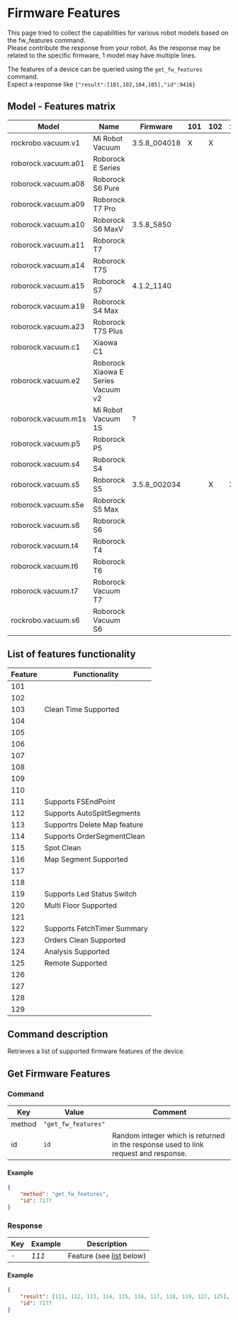# Firmware Features


This page tried to collect the capabilities for various robot models based on the fw_features command.  
Please contribute the response from your robot. As the response may be related to the specific firmware, 1 model may have multiple lines.

The features of a device can be queried using the `get_fw_features` command.  
Expect a response like `{"result":[101,102,104,105],"id":9416}`

## Model - Features matrix


| Model                 | Name                  | Firmware      |101|102|103|104|105|106|107|108|109|110|111|112|113|114|115|116|117|118|119|120|121|122|123|124|125|126|127|128|129|130|Remark    
| --------------------- | --------------------- | ------------- | - | - | - | - | - | - | - | - | - | - | - | - | - | - | - | - | - | - | - | - | - | - | - | - | - | - | - | - | - | - | ------- |
| rockrobo.vacuum.v1    | Mi Robot Vacuum       | 3.5.8_004018  | X | X |   | X | X |   |   |   |   |   | - | - | - | - | - | - | - | - | - | - | - | - | - | - | - | - | - | - | - | - |         |
| roborock.vacuum.a01   | Roborock E Series     |               |   |   |   |   |   |   |   |   |   |   |   |   |   |   |   |   |   |   |   |   |   |   |   |   |   |   |   |   |   |   |         |
| roborock.vacuum.a08   | Roborock S6 Pure      |               |   |   |   |   |   |   |   |   |   |   |   |   |   |   |   |   |   |   |   |   |   |   |   |   |   |   |   |   |   |   |         |
| roborock.vacuum.a09   | Roborock T7 Pro       |               |   |   |   |   |   |   |   |   |   |   |   |   |   |   |   |   |   |   |   |   |   |   |   |   |   |   |   |   |   |   |         |
| roborock.vacuum.a10   | Roborock S6 MaxV      | 3.5.8_5850    |   |   |   |   |   |   |   |   |   |   | X | X | X | X | X | X | X | X | X | X | X | X | X | X | X |   |   |   |   |   |         |
| roborock.vacuum.a11   | Roborock T7           |               |   |   |   |   |   |   |   |   |   |   |   |   |   |   |   |   |   |   |   |   |   |   |   |   |   |   |   |   |   |   |         |
| roborock.vacuum.a14   | Roborock T7S          |               |   |   |   |   |   |   |   |   |   |   |   |   |   |   |   |   |   |   |   |   |   |   |   |   |   |   |   |   |   |   |         |
| roborock.vacuum.a15   | Roborock S7           | 4.1.2_1140    |   |   |   |   |   |   |   |   |   | X | X | X | X | X | X | X | X | X | X | X |   | X | X | X | X |   |   |   |   |   |         |
| roborock.vacuum.a19   | Roborock S4 Max       |               |   |   |   |   |   |   |   |   |   |   |   |   |   |   |   |   |   |   |   |   |   |   |   |   |   |   |   |   |   |   |         |
| roborock.vacuum.a23   | Roborock T7S Plus     |               |   |   |   |   |   |   |   |   |   |   |   |   |   |   |   |   |   |   |   |   |   |   |   |   |   |   |   |   |   |   |         |
| roborock.vacuum.c1    | Xiaowa C1             |               |   |   |   |   |   |   |   |   |   |   |   |   |   |   |   |   |   |   |   |   |   |   |   |   |   |   |   |   |   |   |         |
| roborock.vacuum.e2    | Roborock Xiaowa E Series Vacuum v2 |  |   |   |   |   |   |   |   |   |   |   |   |   |   |   |   |   |   |   |   |   |   |   |   |   |   |   |   |   |   |   |         |
| roborock.vacuum.m1s   | Mi Robot Vacuum 1S    | ?             |   |   |   |   | X |   |   |   |   |   |   |   |   |   |   |   |   |   |   |   |   |   |   |   |   |   |   |   |   |   |         |
| roborock.vacuum.p5    | Roborock P5           |               |   |   |   |   |   |   |   |   |   |   |   |   |   |   |   |   |   |   |   |   |   |   |   |   |   |   |   |   |   |   |         |
| roborock.vacuum.s4    | Roborock S4           |               |   |   |   |   |   |   |   |   |   |   |   |   |   |   |   |   |   |   |   |   |   |   |   |   |   |   |   |   |   |   |         |
| roborock.vacuum.s5    | Roborock S5           | 3.5.8_002034  |   | X | X | X | X |   |   |   |   |   | X | X | X | X | X | X | X | X | X |   |   | X | X |   | X |   |   |   |   |   |         |
| roborock.vacuum.s5e   | Roborock S5 Max       |               |   |   |   |   |   |   |   |   |   |   |   |   |   |   |   |   |   |   |   |   |   |   |   |   |   |   |   |   |   |   |         |
| roborock.vacuum.s6    | Roborock S6           |               |   |   |   |   |   |   |   |   |   |   |   |   |   |   |   |   |   |   |   |   |   |   |   |   |   |   |   |   |   |   |         |
| roborock.vacuum.t4    | Roborock T4           |               |   |   |   |   |   |   |   |   |   |   |   |   |   |   |   |   |   |   |   |   |   |   |   |   |   |   |   |   |   |   |         |
| roborock.vacuum.t6    | Roborock T6           |               |   |   |   |   |   |   |   |   |   |   |   |   |   |   |   |   |   |   |   |   |   |   |   |   |   |   |   |   |   |   |         |
| roborock.vacuum.t7    | Roborock Vacuum T7    |               |   |   |   |   |   |   |   |   |   |   |   |   |   |   |   |   |   |   |   |   |   |   |   |   |   |   |   |   |   |   |         |
| rockrobo.vacuum.s6    | Roborock Vacuum S6    |               |   |   |   |   |   |   |   |   |   |   |   |   |   |   |   |   |   |   |   |   |   |   |   |   |   |   |   |   |   |   |         |


## List of features functionality

| Feature | Functionality                                                                     |
| ------- | --------------------------------------------------------------------------------- |
| 101     |                                                                                   |
| 102     |                                                                                   |
| 103     | Clean Time Supported                                                                                  |
| 104     |                                                                                   |
| 105     |                                                                                   |
| 106     |                                                                                   |
| 107     |                                                                                   |
| 108     |                                                                                   |
| 109     |                                                                                   |
| 110     |                                                                                   |
| 111     | Supports FSEndPoint                                                               |
| 112     | Supports AutoSplitSegments                                                        |
| 113     | Supportrs Delete Map feature                                                      |
| 114     | Supports OrderSegmentClean                                                        |
| 115     | Spot Clean                                                                        |
| 116     | Map Segment Supported                                                             |
| 117     |                                                                                   |
| 118     |                                                                                   |
| 119     | Supports Led Status Switch                                                        |
| 120     | Multi Floor Supported                                                             |
| 121     |                                                                                   |
| 122     | Supports FetchTimer Summary                                                       |
| 123     | Orders Clean Supported                                                            |
| 124     | Analysis Supported                                                                |
| 125     | Remote Supported                                                                  |
| 126     |                                                                                   |
| 127     |                                                                                   |
| 128     |                                                                                   |
| 129     |                                                                                   |


## Command description
Retrieves a list of supported firmware features of the device.

## Get Firmware Features

### Command

| Key    | Value               | Comment                                                                             |
| ------ | ------------------- | ----------------------------------------------------------------------------------- |
| method | `"get_fw_features"` |                                                                                     |
| id     | `id`                | Random integer which is returned in the response used to link request and response. |

#### Example

```json
{
    "method": "get_fw_features",
    "id": 7177
}
```

### Response

| Key | Example | Description                                |
| --- | ------- | ------------------------------------------ |
| `-` | _111_   | Feature (see [list](#feature-codes) below) |

#### Example

```json
{
    "result": [111, 112, 113, 114, 115, 116, 117, 118, 119, 122, 125],
    "id": 7177
}
```
